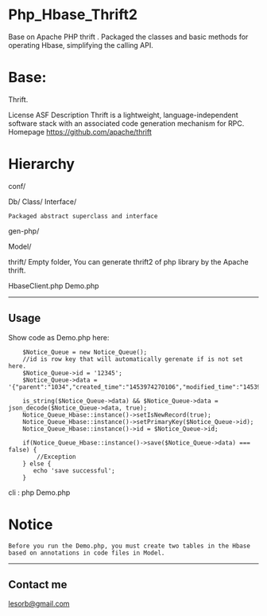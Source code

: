 # Php_Hbase_Thrift2

Base on Apache PHP thrift .
Packaged the classes and basic methods for operating Hbase, simplifying the calling API.

# Base:

Thrift.

License		ASF
Description	Thrift is a lightweight, language-independent software stack with an associated code generation mechanism for RPC.
Homepage	https://github.com/apache/thrift

# Hierarchy

conf/

Db/
    Class/
    Interface/    
    
    Packaged abstract superclass and interface

gen-php/

Model/

thrift/
    Empty folder, You can generate thrift2 of php library by the Apache thrift.

HbaseClient.php
Demo.php

-------------------------------------------------
## Usage

Show code as Demo.php here:
~~~~
    $Notice_Queue = new Notice_Queue();
    //id is row key that will automatically gerenate if is not set here.
    $Notice_Queue->id = '12345';
    $Notice_Queue->data = '{"parent":"1034","created_time":"1453974270106","modified_time":"1453974270106","verb":"delete","user_id":61506804,"site_id":72399,"source":"api","object_type":"board","board_id":"1","is_comment":0,"conversation_id":"43"}';

    is_string($Notice_Queue->data) && $Notice_Queue->data = json_decode($Notice_Queue->data, true);
    Notice_Queue_Hbase::instance()->setIsNewRecord(true);
    Notice_Queue_Hbase::instance()->setPrimaryKey($Notice_Queue->id);
    Notice_Queue_Hbase::instance()->id = $Notice_Queue->id;

    if(Notice_Queue_Hbase::instance()->save($Notice_Queue->data) === false) {
        //Exception
    } else {
       echo 'save successful';
    }
~~~~
   cli : php Demo.php

# Notice

    Before you run the Demo.php, you must create two tables in the Hbase based on annotations in code files in Model.

-------------------------------------------------
## Contact me
lesorb@gmail.com

